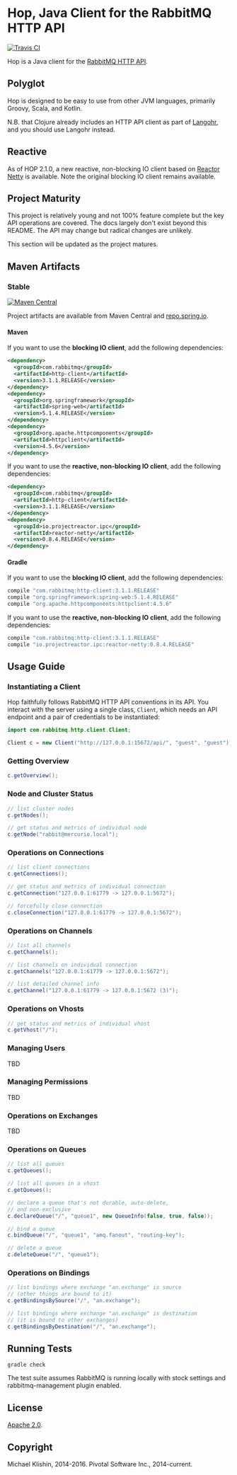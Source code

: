 # Hop, Java Client for the RabbitMQ HTTP API

[![Travis CI](https://travis-ci.org/rabbitmq/hop.svg?branch=master)](https://travis-ci.org/rabbitmq/hop)

Hop is a Java client for the [RabbitMQ HTTP API](https://raw.githack.com/rabbitmq/rabbitmq-management/v3.7.5/priv/www/api/index.html).


## Polyglot

Hop is designed to be easy to use from other JVM languages, primarily Groovy, Scala,
and Kotlin.

N.B. that Clojure already includes an HTTP API client as part of [Langohr](http://clojurerabbitmq.info),
and you should use Langohr instead.

## Reactive

As of HOP 2.1.0, a new reactive, non-blocking IO client based on [Reactor Netty](http://projectreactor.io/) is available. Note
the original blocking IO client remains available.

## Project Maturity

This project is relatively young and not 100% feature complete but the key API operations are covered.
The docs largely don't exist beyond this README. The API may change but radical changes are unlikely.

This section will be updated as the project matures.


## Maven Artifacts

### Stable

[![Maven Central](https://maven-badges.herokuapp.com/maven-central/com.rabbitmq/http-client/badge.svg)](https://maven-badges.herokuapp.com/maven-central/com.rabbitmq/http-client)

Project artifacts are available from Maven Central and [repo.spring.io](http://repo.spring.io).

#### Maven

If you want to use the **blocking IO client**, add the following dependencies:

```xml
<dependency>
  <groupId>com.rabbitmq</groupId>
  <artifactId>http-client</artifactId>
  <version>3.1.1.RELEASE</version>
</dependency>
<dependency>
  <groupId>org.springframework</groupId>
  <artifactId>spring-web</artifactId>
  <version>5.1.4.RELEASE</version>
</dependency>
<dependency>
  <groupId>org.apache.httpcomponents</groupId>
  <artifactId>httpclient</artifactId>
  <version>4.5.6</version>
</dependency>
```

If you want to use the **reactive, non-blocking IO client**, add the following dependencies:

```xml
<dependency>
  <groupId>com.rabbitmq</groupId>
  <artifactId>http-client</artifactId>
  <version>3.1.1.RELEASE</version>
</dependency>
<dependency>
  <groupId>io.projectreactor.ipc</groupId>
  <artifactId>reactor-netty</artifactId>
  <version>0.8.4.RELEASE</version>
</dependency>
```

#### Gradle

If you want to use the **blocking IO client**, add the following dependencies:

```groovy
compile "com.rabbitmq:http-client:3.1.1.RELEASE"
compile "org.springframework:spring-web:5.1.4.RELEASE"
compile "org.apache.httpcomponents:httpclient:4.5.6"
```

If you want to use the **reactive, non-blocking IO client**, add the following dependencies:

```groovy
compile "com.rabbitmq:http-client:3.1.1.RELEASE"
compile "io.projectreactor.ipc:reactor-netty:0.8.4.RELEASE"
```

## Usage Guide

### Instantiating a Client

Hop faithfully follows RabbitMQ HTTP API conventions in its API. You interact with the server
using a single class, `Client`, which needs an API endpoint and
a pair of credentials to be instantiated:

``` java
import com.rabbitmq.http.client.Client;

Client c = new Client("http://127.0.0.1:15672/api/", "guest", "guest");
```

### Getting Overview

``` java
c.getOverview();
```


### Node and Cluster Status

``` java
// list cluster nodes
c.getNodes();

// get status and metrics of individual node
c.getNode("rabbit@mercurio.local");
```


### Operations on Connections

``` java
// list client connections
c.getConnections();

// get status and metrics of individual connection
c.getConnection("127.0.0.1:61779 -> 127.0.0.1:5672");

// forcefully close connection
c.closeConnection("127.0.0.1:61779 -> 127.0.0.1:5672");
```

### Operations on Channels

``` java
// list all channels
c.getChannels();

// list channels on individual connection
c.getChannels("127.0.0.1:61779 -> 127.0.0.1:5672");

// list detailed channel info
c.getChannel("127.0.0.1:61779 -> 127.0.0.1:5672 (3)");
```


### Operations on Vhosts

``` java
// get status and metrics of individual vhost
c.getVhost("/");
```


### Managing Users

TBD


### Managing Permissions

TBD


### Operations on Exchanges

TBD


### Operations on Queues

``` java
// list all queues
c.getQueues();

// list all queues in a vhost
c.getQueues();

// declare a queue that's not durable, auto-delete,
// and non-exclusive
c.declareQueue("/", "queue1", new QueueInfo(false, true, false));

// bind a queue
c.bindQueue("/", "queue1", "amq.fanout", "routing-key");

// delete a queue
c.deleteQueue("/", "queue1");
```

### Operations on Bindings

``` java
// list bindings where exchange "an.exchange" is source
// (other things are bound to it)
c.getBindingsBySource("/", "an.exchange");

// list bindings where exchange "an.exchange" is destination
// (it is bound to other exchanges)
c.getBindingsByDestination("/", "an.exchange");
```


## Running Tests

    gradle check

The test suite assumes RabbitMQ is running locally with
stock settings and rabbitmq-management plugin enabled.


## License

[Apache 2.0](http://www.apache.org/licenses/LICENSE-2.0.html).


## Copyright

Michael Klishin, 2014-2016.
Pivotal Software Inc., 2014-current.
